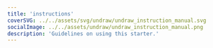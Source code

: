 ```yaml
---
title: 'instructions'
coverSVG: ../../assets/svg/undraw/undraw_instruction_manual.svg
socialImage: ../../assets/undraw/undraw_instruction_manual.png
description: 'Guidelines on using this starter.'
---
```

